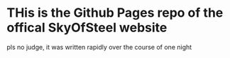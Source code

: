 # THis is the Github Pages repo of the offical SkyOfSteel website

pls no judge, it was written rapidly over the course of one night
